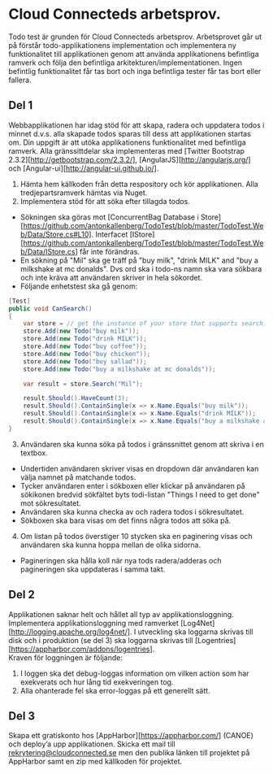 Cloud Connecteds arbetsprov. 
================================
Todo test är grunden för Cloud Connecteds arbetsprov. 
Arbetsprovet går ut på förstår todo-applikationens implementation och implementera ny funktionalitet till applikationen genom att använda applikationens befintliga ramverk och följa den befintliga arkitekturen/implementationen. Ingen befintlig funktionalitet får tas bort och inga befintliga tester får tas bort eller fallera.

Del 1
-------------------------
Webbapplikationen har idag stöd för att skapa, radera och uppdatera todos i minnet d.v.s. alla skapade todos sparas till dess att applikationen startas om. Din uppgift är att utöka applikationens funktionalitet med befintliga ramverk. Alla gränssittdelar ska implementeras med [Twitter Bootstrap 2.3.2][http://getbootstrap.com/2.3.2/], [AngularJS][http://angularjs.org/] och [Angular-ui][http://angular-ui.github.io/].

1.	Hämta hem källkoden från detta respository och kör applikationen. Alla tredjepartsramverk hämtas via Nuget. 
2.	Implementera stöd för att söka efter tillagda todos. 
   -	Sökningen ska göras mot [ConcurrentBag<IPersistable> Database i Store][https://github.com/antonkallenberg/TodoTest/blob/master/TodoTest.Web/Data/Store.cs#L10]. Interfacet [IStore][https://github.com/antonkallenberg/TodoTest/blob/master/TodoTest.Web/Data/IStore.cs] får inte förändras.
   -	En sökning på "Mil" ska ge träff på "buy milk", "drink MILK" and "buy a milkshake at mc donalds". Dvs ord ska i todo-ns namn ska vara sökbara och inte kräva att användaren skriver in hela sökordet.
   -	Följande enhetstest ska gå genom:

```csharp
[Test]
public void CanSearch()
{
    var store = // get the instance of your store that supports searching of todos
    store.Add(new Todo("buy milk"));
    store.Add(new Todo("drink MILK"));
    store.Add(new Todo("buy coffee"));
    store.Add(new Todo("buy chicken"));
    store.Add(new Todo("buy sallad"));
    store.Add(new Todo("buy a milkshake at mc donalds"));

    var result = store.Search("Mil");

    result.Should().HaveCount(3);
    result.Should().ContainSingle(x => x.Name.Equals("buy milk"));
    result.Should().ContainSingle(x => x.Name.Equals("drink MILK"));
    result.Should().ContainSingle(x => x.Name.Equals("buy a milkshake at mc donalds"));
}
```

3.	Användaren ska kunna söka på todos i gränssnittet genom att skriva i en textbox. 
   - Undertiden användaren skriver visas en dropdown där användaren kan välja namnet på matchande todos. 
   - Tycker användaren enter i sökboxen eller klickar på användaren på sökikonen bredvid sökfältet byts todi-listan "Things I need to get done" mot sökresultatet. 
   - Användaren ska kunna checka av och radera todos i sökresultatet. 
   - Sökboxen ska bara visas om det finns några todos att söka på.
4.	Om listan på todos överstiger 10 stycken ska en paginering visas och användaren ska kunna hoppa mellan de olika sidorna. 
   - Pagineringen ska hålla koll när nya tods radera/adderas och pagineringen ska uppdateras i samma takt. 

Del 2
-------------------------
Applikationen saknar helt och hållet all typ av applikationsloggning. Implementera applikationsloggning med ramverket [Log4Net][http://logging.apache.org/log4net/]. I utveckling ska loggarna skrivas till disk och i produktion (se del 3) ska loggarna skrivas till [Logentries][https://appharbor.com/addons/logentries].  
Kraven för loggningen är följande:

1. I loggen ska det debug-loggas information om vilken action som har exekverats och hur lång tid exekveringen tog.
2.	Alla ohanterade fel ska error-loggas på ett generellt sätt.

Del 3
-------------------------
Skapa ett gratiskonto hos [AppHarbor][https://appharbor.com/] (CANOE) och deploy’a upp applikationen. Skicka ett mail till rekrytering@cloudconnected.se men den publika länken till projektet på AppHarbor samt en zip med källkoden för projektet. 
 
